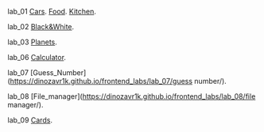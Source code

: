 lab_01
[Cars](https://dinozavr1k.github.io/frontend_labs/lab_01/cars/).
[Food](https://dinozavr1k.github.io/frontend_labs/lab_01/food/).
[Kitchen](https://dinozavr1k.github.io/frontend_labs/lab_01/kitchen/).

lab_02 [Black&White](http://dinozavr1k.github.io/frontend_labs/lab_02/black%20&%20white/).

lab_03 [Planets](http://dinozavr1k.github.io/frontend_labs/lab_03/planets/).

lab_06 [Calculator](https://dinozavr1k.github.io/frontend_labs/lab_06/calculator/).

lab_07 [Guess_Number](https://dinozavr1k.github.io/frontend_labs/lab_07/guess number/).

lab_08 [File_manager](https://dinozavr1k.github.io/frontend_labs/lab_08/file manager/).

lab_09 [Cards](https://dinozavr1k.github.io/frontend_labs/lab_09/cards/).





